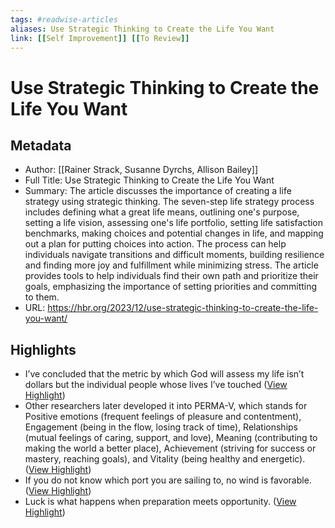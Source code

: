 ```yaml
---
tags: #readwise-articles
aliases: Use Strategic Thinking to Create the Life You Want
link: [[Self Improvement]] [[To Review]]
---
```

# Use Strategic Thinking to Create the Life You Want

## Metadata
- Author: [[Rainer Strack,
Susanne Dyrchs,
Allison Bailey]]
- Full Title: Use Strategic Thinking to Create the Life You Want
- Summary: The article discusses the importance of creating a life strategy using strategic thinking. The seven-step life strategy process includes defining what a great life means, outlining one's purpose, setting a life vision, assessing one's life portfolio, setting life satisfaction benchmarks, making choices and potential changes in life, and mapping out a plan for putting choices into action. The process can help individuals navigate transitions and difficult moments, building resilience and finding more joy and fulfillment while minimizing stress. The article provides tools to help individuals find their own path and prioritize their goals, emphasizing the importance of setting priorities and committing to them.
- URL: https://hbr.org/2023/12/use-strategic-thinking-to-create-the-life-you-want/

## Highlights
- I’ve concluded that the metric by which God will assess my life isn’t dollars but the individual people whose lives I’ve touched ([View Highlight](https://read.readwise.io/read/01hjgz0k11es127xk5s7p1n4z2))
- Other researchers later developed it into PERMA-V, which stands for Positive emotions (frequent feelings of pleasure and contentment), Engagement (being in the flow, losing track of time), Relationships (mutual feelings of caring, support, and love), Meaning (contributing to making the world a better place), Achievement (striving for success or mastery, reaching goals), and Vitality (being healthy and energetic). ([View Highlight](https://read.readwise.io/read/01hjgz2emgv00bgmwvp57azzq2))
- If you do not know which port you are sailing to, no wind is favorable. ([View Highlight](https://read.readwise.io/read/01hjh9azw9n3m8qv2nk35xa6te))
- Luck is what happens when preparation meets opportunity. ([View Highlight](https://read.readwise.io/read/01hjh9ber8st4qz1vze3kk2v5r))
